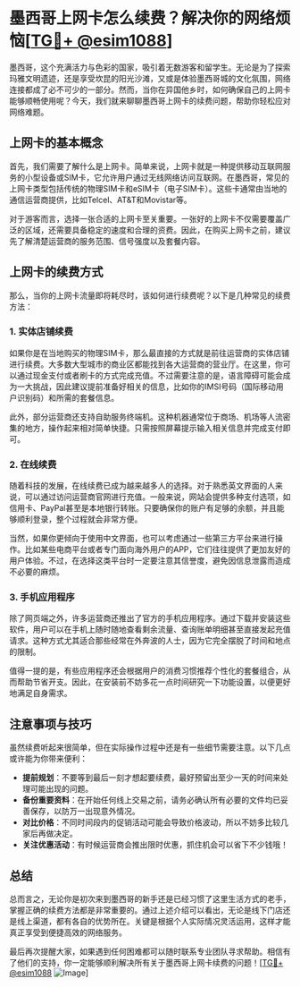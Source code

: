 # 墨西哥上网卡怎么续费？解决你的网络烦恼[[TG💪+ @esim1088](https://t.me/s/esim1088)]

墨西哥，这个充满活力与色彩的国家，吸引着无数游客和留学生。无论是为了探索玛雅文明遗迹，还是享受坎昆的阳光沙滩，又或是体验墨西哥城的文化氛围，网络连接都成了必不可少的一部分。然而，当你在异国他乡时，如何确保自己的上网卡能够顺畅使用呢？今天，我们就来聊聊墨西哥上网卡的续费问题，帮助你轻松应对网络难题。

## 上网卡的基本概念

首先，我们需要了解什么是上网卡。简单来说，上网卡就是一种提供移动互联网服务的小型设备或SIM卡，它允许用户通过无线网络访问互联网。在墨西哥，常见的上网卡类型包括传统的物理SIM卡和eSIM卡（电子SIM卡）。这些卡通常由当地的通信运营商提供，比如Telcel、AT&T和Movistar等。

对于游客而言，选择一张合适的上网卡至关重要。一张好的上网卡不仅需要覆盖广泛的区域，还需要具备稳定的速度和合理的资费。因此，在购买上网卡之前，建议先了解清楚运营商的服务范围、信号强度以及套餐内容。

## 上网卡的续费方式

那么，当你的上网卡流量即将耗尽时，该如何进行续费呢？以下是几种常见的续费方法：

### 1. **实体店铺续费**

如果你是在当地购买的物理SIM卡，那么最直接的方式就是前往运营商的实体店铺进行续费。大多数大型城市的商业区都能找到各大运营商的营业厅。在这里，你可以通过现金支付或者刷卡的方式完成充值。不过需要注意的是，语言障碍可能会成为一大挑战，因此建议提前准备好相关的信息，比如你的IMSI号码（国际移动用户识别码）和所需的套餐信息。

此外，部分运营商还支持自助服务终端机。这种机器通常位于商场、机场等人流密集的地方，操作起来相对简单快捷。只需按照屏幕提示输入相关信息并完成支付即可。

### 2. **在线续费**

随着科技的发展，在线续费已成为越来越多人的选择。对于熟悉英文界面的人来说，可以通过访问运营商官网进行充值。一般来说，网站会提供多种支付选项，如信用卡、PayPal甚至是本地银行转账。只要确保你的账户有足够的余额，并且能够顺利登录，整个过程就会非常方便。

当然，如果你更倾向于使用中文界面，也可以考虑通过一些第三方平台来进行操作。比如某些电商平台或者专门面向海外用户的APP，它们往往提供了更加友好的用户体验。不过，在选择这类平台时一定要注意其信誉度，避免因信息泄露而造成不必要的麻烦。

### 3. **手机应用程序**

除了网页端之外，许多运营商还推出了官方的手机应用程序。通过下载并安装这些软件，用户可以在手机上随时随地查看剩余流量、查询账单明细甚至直接发起充值请求。这种方式尤其适合那些经常在外奔波的人士，因为它完全摆脱了时间和地点的限制。

值得一提的是，有些应用程序还会根据用户的消费习惯推荐个性化的套餐组合，从而帮助节省开支。因此，在安装前不妨多花一点时间研究一下功能设置，以便更好地满足自身需求。

## 注意事项与技巧

虽然续费听起来很简单，但在实际操作过程中还是有一些细节需要注意。以下几点或许能为你带来便利：

- **提前规划**：不要等到最后一刻才想起要续费，最好预留出至少一天的时间来处理可能出现的问题。
- **备份重要资料**：在开始任何线上交易之前，请务必确认所有必要的文件均已妥善保存，以防万一出现意外情况。
- **对比价格**：不同时间段内的促销活动可能会导致价格波动，所以不妨多比较几家后再做决定。
- **关注优惠活动**：有时候运营商会推出限时优惠，抓住机会可以省下不少钱哦！

## 总结

总而言之，无论你是初次来到墨西哥的新手还是已经习惯了这里生活方式的老手，掌握正确的续费方法都是非常重要的。通过上述介绍可以看出，无论是线下门店还是线上渠道，都有各自的优势所在。关键是根据个人实际情况灵活运用，这样才能真正享受到便捷高效的网络服务。

最后再次提醒大家，如果遇到任何困难都可以随时联系专业团队寻求帮助。相信有了他们的支持，你一定能够顺利解决所有关于墨西哥上网卡续费的问题！[[TG💪+ @esim1088](https://t.me/s/esim1088) ![Image](https://i.postimg.cc/4NQfJmqS/Snipaste-2025-05-13-00-14-12.png)]